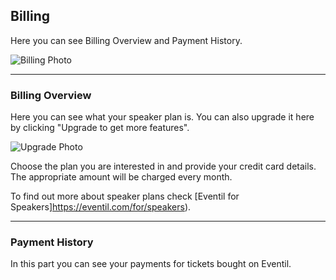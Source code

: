## Billing

Here you can see Billing Overview and Payment History.

![Billing Photo](/images/psbilling.svg)

---

### Billing Overview

Here you can see what your speaker plan is. You can also upgrade it here by clicking "Upgrade to get more features".

![Upgrade Photo](/images/upgrade.svg)

Choose the plan you are interested in and provide your credit card details. The appropriate amount will be charged every month.

To find out more about speaker plans check [Eventil for Speakers]https://eventil.com/for/speakers).

---

### Payment History

In this part you can see your payments for tickets bought on Eventil.
